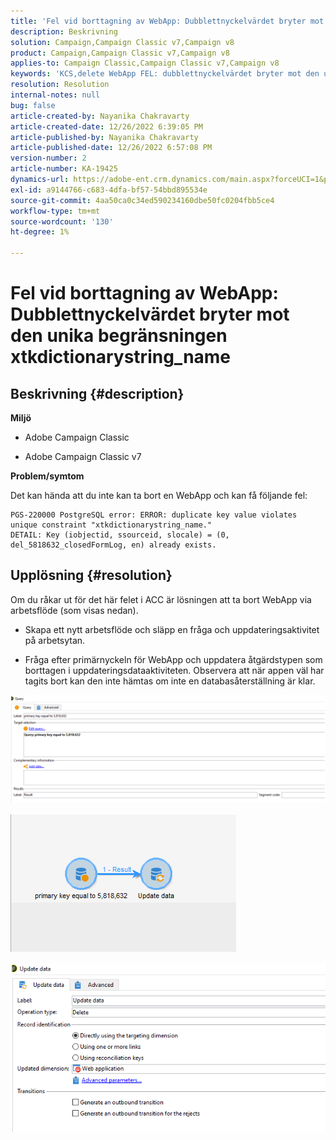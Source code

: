 ```yaml
---
title: 'Fel vid borttagning av WebApp: Dubblettnyckelvärdet bryter mot den unika begränsningen xtkdictionarystring_name.'
description: Beskrivning
solution: Campaign,Campaign Classic v7,Campaign v8
product: Campaign,Campaign Classic v7,Campaign v8
applies-to: Campaign Classic,Campaign Classic v7,Campaign v8
keywords: 'KCS,delete WebApp FEL: dubblettnyckelvärdet bryter mot den unika begränsningen "xtkdictionarystring_name"'
resolution: Resolution
internal-notes: null
bug: false
article-created-by: Nayanika Chakravarty
article-created-date: 12/26/2022 6:39:05 PM
article-published-by: Nayanika Chakravarty
article-published-date: 12/26/2022 6:57:08 PM
version-number: 2
article-number: KA-19425
dynamics-url: https://adobe-ent.crm.dynamics.com/main.aspx?forceUCI=1&pagetype=entityrecord&etn=knowledgearticle&id=0b256f8d-4c85-ed11-81ac-6045bd006b4b
exl-id: a9144766-c683-4dfa-bf57-54bbd895534e
source-git-commit: 4aa50ca0c34ed590234160dbe50fc0204fbb5ce4
workflow-type: tm+mt
source-wordcount: '130'
ht-degree: 1%

---
```


# Fel vid borttagning av WebApp: Dubblettnyckelvärdet bryter mot den unika begränsningen xtkdictionarystring_name

## Beskrivning {#description}


<b>Miljö</b>

- Adobe Campaign Classic

- Adobe Campaign Classic v7

<b>Problem/symtom</b>

Det kan hända att du inte kan ta bort en WebApp och kan få följande fel:




```
PGS-220000 PostgreSQL error: ERROR: duplicate key value violates unique constraint "xtkdictionarystring_name."
DETAIL: Key (iobjectid, ssourceid, slocale) = (0, del_5818632_closedFormLog, en) already exists.
```





## Upplösning {#resolution}


Om du råkar ut för det här felet i ACC är lösningen att ta bort WebApp via arbetsflöde (som visas nedan).

- Skapa ett nytt arbetsflöde och släpp en fråga och uppdateringsaktivitet på arbetsytan.

- Fråga efter primärnyckeln för WebApp och uppdatera åtgärdstypen som borttagen i uppdateringsdataaktiviteten. Observera att när appen väl har tagits bort kan den inte hämtas om inte en databasåterställning är klar.

![](assets/5cd987f7-8acf-ec11-a7b5-0022480a8e40.png)

![](assets/bf56c710-8bcf-ec11-a7b5-0022480a8e40.png)



![](assets/da9b0818-8bcf-ec11-a7b5-0022480a8e40.png)
